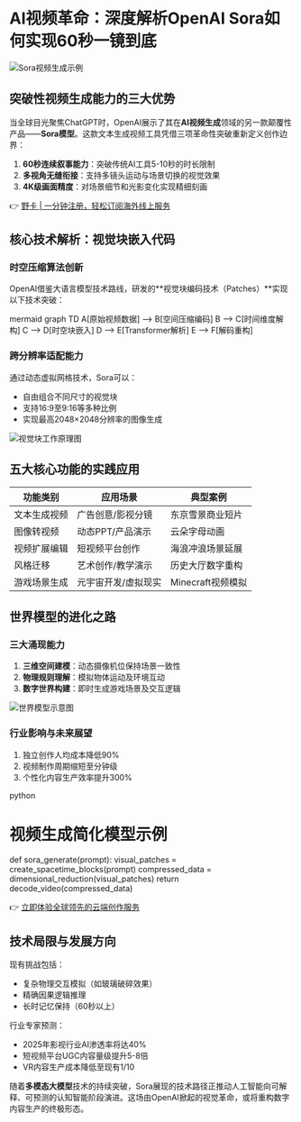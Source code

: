 # AI视频革命：深度解析OpenAI Sora如何实现60秒一镜到底

![Sora视频生成示例](https://bbtdd.com/wp-content/uploads/img/396227028.webp)

## 突破性视频生成能力的三大优势
当全球目光聚焦ChatGPT时，OpenAI展示了其在**AI视频生成**领域的另一款颠覆性产品——**Sora模型**。这款文本生成视频工具凭借三项革命性突破重新定义创作边界：

1. **60秒连续叙事能力**：突破传统AI工具5-10秒的时长限制
2. **多视角无缝衔接**：支持多镜头运动与场景切换的视觉效果
3. **4K级画面精度**：对场景细节和光影变化实现精细刻画

👉 [野卡 | 一分钟注册，轻松订阅海外线上服务](https://bbtdd.com/yeka)

## 核心技术解析：视觉块嵌入代码
### 时空压缩算法创新
OpenAI借鉴大语言模型技术路线，研发的**视觉块编码技术（Patches）**实现以下技术突破：

mermaid
graph TD
A[原始视频数据] --> B[空间压缩编码]
B --> C[时间维度解构]
C --> D[时空块嵌入]
D --> E[Transformer解析]
E --> F[解码重构]


### 跨分辨率适配能力
通过动态虚拟网格技术，Sora可以：
- 自由组合不同尺寸的视觉块
- 支持16:9至9:16等多种比例
- 实现最高2048×2048分辨率的图像生成

![视觉块工作原理图](https://bbtdd.com/wp-content/uploads/img/600866555969834.webp!720)

## 五大核心功能的实践应用
| 功能类别       | 应用场景                     | 典型案例                 |
|----------------|------------------------------|--------------------------|
| 文本生成视频   | 广告创意/影视分镜            | 东京雪景商业短片         |
| 图像转视频     | 动态PPT/产品演示             | 云朵字母动画             |
| 视频扩展编辑   | 短视频平台创作               | 海浪冲浪场景延展         |
| 风格迁移       | 艺术创作/教学演示            | 历史大厅数字重构         |
| 游戏场景生成   | 元宇宙开发/虚拟现实          | Minecraft视频模拟        |

## 世界模型的进化之路
### 三大涌现能力
1. **三维空间建模**：动态摄像机位保持场景一致性
2. **物理规则理解**：模拟物体运动及环境互动
3. **数字世界构建**：即时生成游戏场景及交互逻辑

![世界模型示意图](https://bbtdd.com/wp-content/uploads/img/404564745137484.webp!720)

### 行业影响与未来展望
1. 独立创作人均成本降低90%
2. 视频制作周期缩短至分钟级
3. 个性化内容生产效率提升300%

python
# 视频生成简化模型示例
def sora_generate(prompt):
    visual_patches = create_spacetime_blocks(prompt)
    compressed_data = dimensional_reduction(visual_patches)
    return decode_video(compressed_data)


👉 [立即体验全球领先的云端创作服务](https://bbtdd.com/yeka)

## 技术局限与发展方向
现有挑战包括：
- 复杂物理交互模拟（如玻璃破碎效果）
- 精确因果逻辑推理
- 长时记忆保持（60秒以上）

行业专家预测：
- 2025年影视行业AI渗透率将达40%
- 短视频平台UGC内容量级提升5-8倍
- VR内容生产成本降低至现有1/10

随着**多模态大模型**技术的持续突破，Sora展现的技术路径正推动人工智能向可解释、可预测的认知智能阶段演进。这场由OpenAI掀起的视觉革命，或将重构数字内容生产的终极形态。